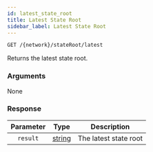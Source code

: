 ```yaml
---
id: latest_state_root
title: Latest State Root
sidebar_label: Latest State Root
---
```


```bash title=ENDPOINT
GET /{network}/stateRoot/latest
```

Returns the latest state root.

### Arguments

None

### Response
| Parameter |                 Type                  |      Description      |
|:---------:|:-------------------------------------:|:---------------------:|
| `result`  | [string](../../concepts/beginner/05_blocks.md) | The latest state root |

